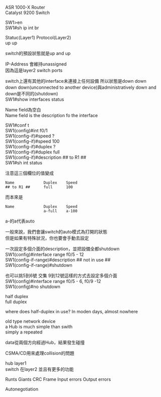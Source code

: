 ASR 1000-X Router  
Catalyst 9200 Switch

SW1>en  
SW1#sh ip int br

Statuc(Layer1) Protocol(Layer2)  
up             up


switch的預設狀態就是up and up

IP-Address 會維持unassigned  
因為這是layer2 switch ports


switch上還有其他的interface未連接上任何設備 所以狀態是down down  
down down(unconnected to another device)與administratively down and down是不同的(shutdown)  
SW1#show interfaces status

Name field為空白  
Name field is the description fo the interface  

SW1#conf t  
SW1(config)#int f0/1  
SW1(config-if)#speed ?  
SW1(config-if)#speed 100  
SW1(config-if)#duplex ?  
SW1(config-if)#duplex full  
SW1(config-if)#description ## to R1 ##  
SW1#sh int status

注意這三個欄位的值變成
```
Name             Duplex    Speed
## to R1 ##      full      100
```

而本來是
```
Name             Duplex    Speed
                 a-full    a-100
```
a-的a代表auto

一般來說，我們會讓switch的auto模式為打開的狀態  
但是如果有特殊狀況，你也要會手動去設定


一次設定多個介面的description，並把設備全都shutdown  
SW1(config)#interface range f0/5 - 12  
SW1(config-if-range)#description ## not in use ##  
SW1(config-if-range)#shutdown

也可以挑5到6號 交集 9到12號這樣的方式去設定多個介面  
SW1(config)#interface range f0/5 - 6, f0/9 -12  
SW1(config)#no shutdown

half duplex  
full duplex

where does half-duplex in use? In moden days, almost nowhere

old type network device  
a Hub is much simple than swith  
simply a repeated

data從兩個方向經過Hub，結果發生碰撞

CSMA/CD用來處理collision的問題

hub layer1  
switch 在layer2 並且有更多的功能

Runts
Giants
CRC
Frame
Input errors
Output errors

Autonegotiation

